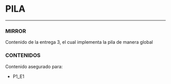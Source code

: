 # PILA

---

### MIRROR

Contenido de la entrega 3, el cual implementa la pila de manera global

### CONTENIDOS

Contenido asegurado para:

- P1_E1
